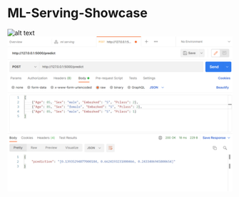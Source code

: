 # ML-Serving-Showcase

![alt text](https://github.com/gershonc/ml-serving-showcase/main/img/postman_serving_ml.jpg?raw=true)
![alt text](https://github.com/gershonc/ml-serving-showcase/blob/main/img/postman_serving_ml.png?raw=true)


